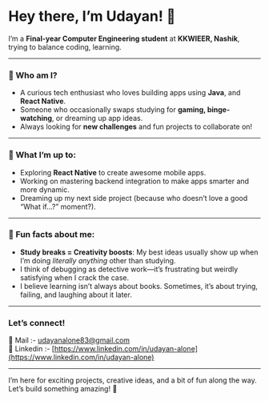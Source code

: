 # Hey there, I’m Udayan! 👋  

I’m a **Final-year Computer Engineering student** at **KKWIEER, Nashik**, trying to balance coding, learning.  

---

### 🎯 Who am I?  
- A curious tech enthusiast who loves building apps using **Java**, and **React Native**.  
- Someone who occasionally swaps studying for **gaming, binge-watching**, or dreaming up app ideas.  
- Always looking for **new challenges** and fun projects to collaborate on!  

---

### 🚀 What I’m up to:  
- Exploring **React Native** to create awesome mobile apps.  
- Working on mastering backend integration to make apps smarter and more dynamic.  
- Dreaming up my next side project (because who doesn’t love a good “What if...?” moment?).  

---

### 🌟 Fun facts about me:  
- **Study breaks = Creativity boosts**: My best ideas usually show up when I’m doing *literally anything* other than studying.  
- I think of debugging as detective work—it’s frustrating but weirdly satisfying when I crack the case.  
- I believe learning isn’t always about books. Sometimes, it’s about trying, failing, and laughing about it later.  

---

### Let’s connect!  
📧 Mail :- [udayanalone83@gmail.com](mailto:udayanalone83@gmail.com)  
💼 Linkedin :- [https://www.linkedin.com/in/udayan-alone](https://www.linkedin.com/in/udayan-alone)  

---

I’m here for exciting projects, creative ideas, and a bit of fun along the way. Let’s build something amazing! 🚀  

